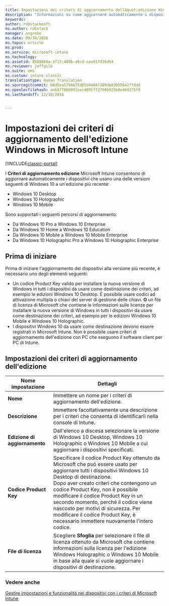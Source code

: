 ```yaml
---
title: Impostazioni dei criteri di aggiornamento dell&quot;edizione Windows | Documentazione Microsoft
description: "Informazioni su come aggiornare automaticamente i dispositivi Windows 10 alla versione più recente con Intune."
keywords: 
author: robstackmsft
ms.author: robstack
manager: angrobe
ms.date: 09/30/2016
ms.topic: article
ms.prod: 
ms.service: microsoft-intune
ms.technology: 
ms.assetid: 8589866a-3f13-489b-a5cd-cee017d16d54
ms.reviewer: jeffgilb
ms.suite: ems
ms.custom: intune-classic
translationtype: Human Translation
ms.sourcegitcommit: b6d5ea579b675d85d4404f289db83055642ffddd
ms.openlocfilehash: ae6477866991cec4091ff2790b925b0e464375f9
ms.lasthandoff: 12/10/2016


---
```


# <a name="windows-edition-upgrade-policy-settings-in-microsoft-intune"></a>Impostazioni dei criteri di aggiornamento dell'edizione Windows in Microsoft Intune

[!INCLUDE[classic-portal](../includes/classic-portal.md)]

I **Criteri di aggiornamento edizione** Microsoft Intune consentono di aggiornare automaticamente i dispositivi che usano una delle versioni seguenti di Windows 10 a un'edizione più recente:
* Windows 10 Desktop
* Windows 10 Holographic
* Windows 10 Mobile

Sono supportati i seguenti percorsi di aggiornamento:
- Da Windows 10 Pro a Windows 10 Enterprise
- Da Windows 10 Home a Windows 10 Education
- Da Windows 10 Mobile a Windows 10 Mobile Enterprise
- Da Windows 10 Holographic Pro a Windows 10 Holographic Enterprise

## <a name="before-you-start"></a>Prima di iniziare
Prima di iniziare l'aggiornamento dei dispositivi alla versione più recente, è necessario uno degli elementi seguenti:
* Un codice Product Key valido per installare la nuova versione di Windows in tutti i dispositivi da usare come destinazione dei criteri, ad esempio le edizioni Windows 10 Desktop. È possibile usare codici ad attivazione multipla o chiavi del server di gestione delle chiavi.
**O** un file di licenza di Microsoft che contiene le informazioni sulle licenze per installare la nuova versione di Windows in tutti i dispositivi da usare come destinazione dei criteri, ad esempio per le edizioni Windows 10 Mobile e Windows 10 Holographic.
* I dispositivi Windows 10 da usare come destinazione devono essere registrati in Microsoft Intune. Non è possibile usare criteri di aggiornamento dell'edizione con PC che eseguono il software client per PC di Intune.

## <a name="edition-upgrade-policy-settings"></a>Impostazioni dei criteri di aggiornamento dell'edizione

|Nome impostazione|Dettagli|
|-|-|
|**Nome**|Immettere un nome per i criteri di aggiornamento dell'edizione.|
|**Descrizione**|Immettere facoltativamente una descrizione per i criteri che consenta di identificarli nella console di Intune.
|**Edizione di aggiornamento**|Dall'elenco a discesa selezionare la versione di Windows 10 Desktop, Windows 10 Holographic o Windows 10 Mobile a cui aggiornare i dispositivi specificati.
|**Codice Product Key**|Specificare il codice Product Key ottenuto da Microsoft che può essere usato per aggiornare tutti i dispositivi Windows 10 Desktop di destinazione.<br>Dopo aver creato criteri che contengono un codice Product Key, non è possibile modificare il codice Product Key in un secondo momento, perché il codice viene nascosto per motivi di sicurezza. Per modificare il codice Product Key, è necessario immettere nuovamente l'intero codice.
|**File di licenza**|Scegliere **Sfoglia** per selezionare il file di licenza ottenuto da Microsoft che contiene informazioni sulla licenza per l'edizione Windows Holographic o Windows 10 Mobile in base alla quale si vuole aggiornare i dispositivi di destinazione.

### <a name="see-also"></a>Vedere anche
[Gestire impostazioni e funzionalità nei dispositivi con i criteri di Microsoft Intune](manage-settings-and-features-on-your-devices-with-microsoft-intune-policies.md)

